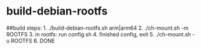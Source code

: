 # build-debian-rootfs
##build steps:
    1. ./build-debian-rootfs.sh arm|arm64
    2. ./ch-mount.sh -m ROOTFS
    3. in rootfs: run config.sh 
    4. finished config, exit
    5. ./ch-mount.sh -u ROOTFS
    6. DONE
